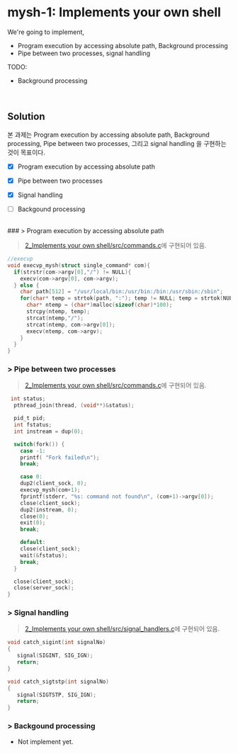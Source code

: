 # mysh-1: Implements your own shell

We're going to implement,
  * Program execution by accessing absolute path, Background processing
  * Pipe between two processes, signal handling 

TODO:
  *  Background processing
  
  <br>

## Solution
본 과제는 Program execution by accessing absolute path, Background processing, Pipe between two processes, 그리고 signal handling 을 구현하는 것이 목표이다. 

- [x]  Program execution by accessing absolute path

- [x] Pipe between two processes

- [x] Signal handling

- [ ] Backgound processing 

<br>
### >  Program execution by accessing absolute path

> [2_Implements your own shell/src/commands.c](https://github.com/Chokyungsun/2018OS_Assignment/blob/master/2_Implements%20your%20own%20shell/src/commands.c)에 구현되어 있음.

```C
//execvp 
void execvp_mysh(struct single_command* com){
  if(strstr(com->argv[0],"/") != NULL){
    execv(com->argv[0], com->argv);
  } else {
    char path[512] = "/usr/local/bin:/usr/bin:/bin:/usr/sbin:/sbin";
    for(char* temp = strtok(path, ":"); temp != NULL; temp = strtok(NULL, ":")) {
      char* ntemp = (char*)malloc(sizeof(char)*100);
      strcpy(ntemp, temp);
      strcat(ntemp,"/");
      strcat(ntemp, com->argv[0]);
      execv(ntemp, com->argv);
    }
  }
}
```


### >   Pipe between two processes

> [2_Implements your own shell/src/commands.c](https://github.com/Chokyungsun/2018OS_Assignment/blob/master/2_Implements%20your%20own%20shell/src/commands.c)에 구현되어 있음.

```C
 int status;
  pthread_join(thread, (void**)&status);

  pid_t pid;
  int fstatus;
  int instream = dup(0);

  switch(fork()) {
    case -1:
    printf( "Fork failed\n");
    break;

    case 0:
    dup2(client_sock, 0);
    execvp_mysh(com+1);
    fprintf(stderr, "%s: command not found\n", (com+1)->argv[0]);
    close(client_sock);
    dup2(instream, 0);
    close(0);
    exit(0);
    break;

    default:
    close(client_sock);
    wait(&fstatus);
    break;
  }

  close(client_sock);
  close(server_sock);
}
```


### >  Signal handling

> [2_Implements your own shell/src/signal_handlers.c](https://github.com/Chokyungsun/2018OS_Assignment/blob/master/2_Implements%20your%20own%20shell/src/signal_handlers.c)에 구현되어 있음.

```C
void catch_sigint(int signalNo)
{
   signal(SIGINT, SIG_IGN);
   return;
}

void catch_sigtstp(int signalNo)
{
   signal(SIGTSTP, SIG_IGN);
   return;
}
```


### >   Backgound processing 

 - Not implement yet.

